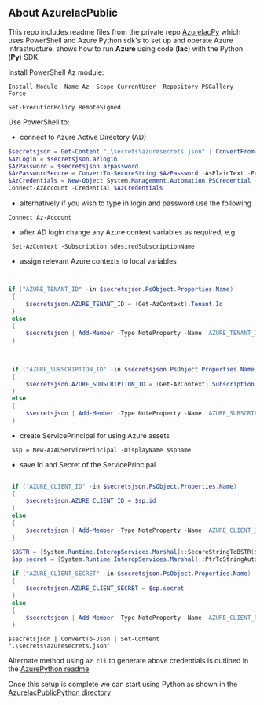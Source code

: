 ## About AzureIacPublic

This repo includes readme files from the private repo [AzureIacPy](https://github.com/shanlodh/azureiacpy) which uses PowerShell and Azure Python sdk's to set up and operate Azure infrastructure.  shows how to run **Azure** using code (**Iac**) with the Python (**Py**) SDK. 

Install PowerShell Az module:  

   `Install-Module -Name Az -Scope CurrentUser -Repository PSGallery -Force`
   
   `Set-ExecutionPolicy RemoteSigned`
   
Use PowerShell to:

   * connect to Azure Active Directory (AD)    

   ```powershell
   $secretsjson = Get-Content ".\secrets\azuresecrets.json" | ConvertFrom-Json
   $AzLogin = $secretsjson.azlogin
   $AzPassword = $secretsjson.azpassword
   $AzPasswordSecure = ConvertTo-SecureString $AzPassword -AsPlainText -Force
   $AzCredentials = New-Object System.Management.Automation.PSCredential ($AzLogin, $AzPasswordSecure)
   Connect-AzAccount -Credential $AzCredentials
```
   * alternatively if you wish to type in login and password use the following  

   `Connect Az-Account`
   
   * after AD login change any Azure context variables as required, e.g
   
   ` Set-AzContext -Subscription $desiredSubscriptionName`
   
   * assign relevant Azure contexts to local variables  
   
   ```powershell

   
   if ("AZURE_TENANT_ID" -in $secretsjson.PsObject.Properties.Name) 
	{
		$secretsjson.AZURE_TENANT_ID = (Get-AzContext).Tenant.Id
	} 
	else 
	{
		$secretsjson | Add-Member -Type NoteProperty -Name 'AZURE_TENANT_ID' -Value (Get-AzContext).Tenant.Id
	}
	
```
   ```powershell
	
	if ("AZURE_SUBSCRIPTION_ID" -in $secretsjson.PsObject.Properties.Name) 
	{
		$secretsjson.AZURE_SUBSCRIPTION_ID = (Get-AzContext).Subscription.Id
	} 
	else 
	{
		$secretsjson | Add-Member -Type NoteProperty -Name 'AZURE_SUBSCRIPTION_ID' -Value (Get-AzContext).Subscription.Id
	}
```

      
   * create ServicePrincipal for using Azure assets  

   ` $sp = New-AzADServicePrincipal -DisplayName $spname`

   * save Id and Secret of the ServicePrincipal  

   ```powershell
	
	if ("AZURE_CLIENT_ID" -in $secretsjson.PsObject.Properties.Name) 
	{
		$secretsjson.AZURE_CLIENT_ID = $sp.id
	} 
	else 
	{
		$secretsjson | Add-Member -Type NoteProperty -Name 'AZURE_CLIENT_ID' -Value $sp.id
	}
```
   ```powershell
	$BSTR = [System.Runtime.InteropServices.Marshal]::SecureStringToBSTR($sp.Secret)
	$sp.secret = [System.Runtime.InteropServices.Marshal]::PtrToStringAuto($BSTR)`
	
	if ("AZURE_CLIENT_SECRET" -in $secretsjson.PsObject.Properties.Name) 
	{
		$secretsjson.AZURE_CLIENT_SECRET = $sp.secret
	} 
	else 
	{
		$secretsjson | Add-Member -Type NoteProperty -Name 'AZURE_CLIENT_SECRET' -Value $sp.secret
	}
```
   `$secretsjson | ConvertTo-Json | Set-Content ".\secrets\azuresecrets.json"`
   
Alternate method using `az cli` to generate above credentials is outlined in the [AzurePython readme](https://github.com/shanlodh/azureiacpy/blob/main/AzurePython/readme.md)

Once this setup is complete we can start using Python as shown in the [AzureIacPublicPython directory](https://github.com/shanlodh/azureiacpy/blob/main/AzurePython) 
   
   
   
   
   